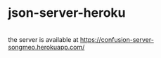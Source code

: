 # json-server-heroku
<br> the server is available at https://confusion-server-songmeo.herokuapp.com/
